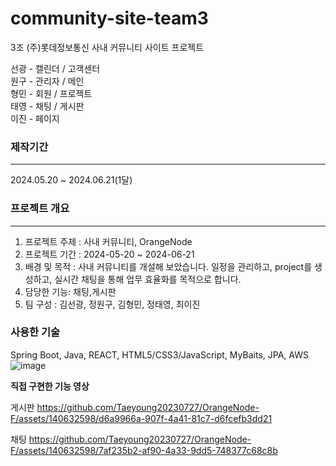 # community-site-team3
3조 (주)롯데정보통신 사내 커뮤니티 사이트 프로젝트

선광 - 캘린더 / 고객센터 <br>
원구 - 관리자 / 메인<br>
형민 - 회원 / 프로젝트<br>
태영 - 채팅 / 게시판<br>
이진 - 페이지<br>



### 제작기간
--------------------------------------
2024.05.20 ~ 2024.06.21(1달)

### 프로젝트 개요
--------------------------------------
1. 프로젝트 주제 : 사내 커뮤니티, OrangeNode
2. 프로젝트 기간 : 2024-05-20 ~ 2024-06-21
3. 배경 및 목적 : 사내 커뮤니티를 개설해 보았습니다. 일정을 관리하고, project를 생성하고, 실시간 채팅을 통해 업무 효율화를 목적으로 합니다.
4. 담당한 기능: 채팅,게시판
5. 팀 구성 : 김선광, 정원구, 김형민, 정태영, 최이진


### 사용한 기술
Spring Boot, Java, REACT, HTML5/CSS3/JavaScript, MyBaits, JPA, AWS
![image](https://github.com/Taeyoung20230727/OrangeNode-F/assets/140632598/82bb028e-10fd-4812-a51e-88ed07a29845)


**직접 구현한 기능 영상**


게시판
https://github.com/Taeyoung20230727/OrangeNode-F/assets/140632598/d6a9966a-907f-4a41-81c7-d6fcefb3dd21




채팅
https://github.com/Taeyoung20230727/OrangeNode-F/assets/140632598/7af235b2-af90-4a33-9dd5-748377c68c8b

